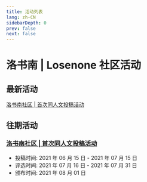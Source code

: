 ```yaml
---
title: 活动列表
lang: zh-CN
sidebarDepth: 0
prev: false
next: false
---
```


# 洛书南 | Losenone 社区活动

## 最新活动

<div class="px-8 py-6 my-6 text-lg text-center text-pink-600 bg-pink-400 border border-pink-400 border-solid rounded-lg bg-opacity-30 dark:text-pink-200 dark:border-pink-400">
<a class="text-pink-600 dark:text-pink-200" href="./2020-06-15-1st_fan_literature.md">洛书南社区 | 首次同人文投稿活动</a>
</div>

## 往期活动

### [洛书南社区 | 首次同人文投稿活动](./2020-06-15-1st_fan_literature.md)

- 投稿时间: 2021 年 06 月 15 日 - 2021 年 07 月 15 日
- 评选时间: 2021 年 07 月 16 日 - 2021 年 07 月 31 日
- 颁布时间: 2021 年 08 月 01 日

